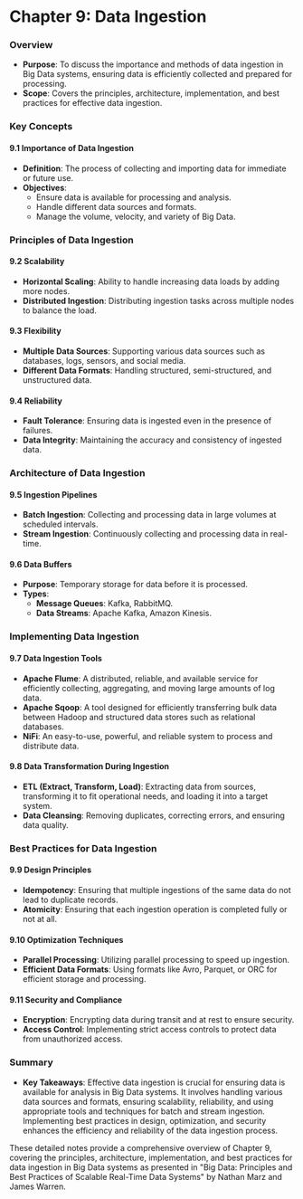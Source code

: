 # Chapter 9: Data Ingestion

### Overview
- **Purpose**: To discuss the importance and methods of data ingestion in Big Data systems, ensuring data is efficiently collected and prepared for processing.
- **Scope**: Covers the principles, architecture, implementation, and best practices for effective data ingestion.

### Key Concepts

#### 9.1 Importance of Data Ingestion
- **Definition**: The process of collecting and importing data for immediate or future use.
- **Objectives**:
  - Ensure data is available for processing and analysis.
  - Handle different data sources and formats.
  - Manage the volume, velocity, and variety of Big Data.

### Principles of Data Ingestion

#### 9.2 Scalability
- **Horizontal Scaling**: Ability to handle increasing data loads by adding more nodes.
- **Distributed Ingestion**: Distributing ingestion tasks across multiple nodes to balance the load.

#### 9.3 Flexibility
- **Multiple Data Sources**: Supporting various data sources such as databases, logs, sensors, and social media.
- **Different Data Formats**: Handling structured, semi-structured, and unstructured data.

#### 9.4 Reliability
- **Fault Tolerance**: Ensuring data is ingested even in the presence of failures.
- **Data Integrity**: Maintaining the accuracy and consistency of ingested data.

### Architecture of Data Ingestion

#### 9.5 Ingestion Pipelines
- **Batch Ingestion**: Collecting and processing data in large volumes at scheduled intervals.
- **Stream Ingestion**: Continuously collecting and processing data in real-time.

#### 9.6 Data Buffers
- **Purpose**: Temporary storage for data before it is processed.
- **Types**:
  - **Message Queues**: Kafka, RabbitMQ.
  - **Data Streams**: Apache Kafka, Amazon Kinesis.

### Implementing Data Ingestion

#### 9.7 Data Ingestion Tools
- **Apache Flume**: A distributed, reliable, and available service for efficiently collecting, aggregating, and moving large amounts of log data.
- **Apache Sqoop**: A tool designed for efficiently transferring bulk data between Hadoop and structured data stores such as relational databases.
- **NiFi**: An easy-to-use, powerful, and reliable system to process and distribute data.

#### 9.8 Data Transformation During Ingestion
- **ETL (Extract, Transform, Load)**: Extracting data from sources, transforming it to fit operational needs, and loading it into a target system.
- **Data Cleansing**: Removing duplicates, correcting errors, and ensuring data quality.

### Best Practices for Data Ingestion

#### 9.9 Design Principles
- **Idempotency**: Ensuring that multiple ingestions of the same data do not lead to duplicate records.
- **Atomicity**: Ensuring that each ingestion operation is completed fully or not at all.

#### 9.10 Optimization Techniques
- **Parallel Processing**: Utilizing parallel processing to speed up ingestion.
- **Efficient Data Formats**: Using formats like Avro, Parquet, or ORC for efficient storage and processing.

#### 9.11 Security and Compliance
- **Encryption**: Encrypting data during transit and at rest to ensure security.
- **Access Control**: Implementing strict access controls to protect data from unauthorized access.

### Summary
- **Key Takeaways**: Effective data ingestion is crucial for ensuring data is available for analysis in Big Data systems. It involves handling various data sources and formats, ensuring scalability, reliability, and using appropriate tools and techniques for batch and stream ingestion. Implementing best practices in design, optimization, and security enhances the efficiency and reliability of the data ingestion process.

These detailed notes provide a comprehensive overview of Chapter 9, covering the principles, architecture, implementation, and best practices for data ingestion in Big Data systems as presented in "Big Data: Principles and Best Practices of Scalable Real-Time Data Systems" by Nathan Marz and James Warren.